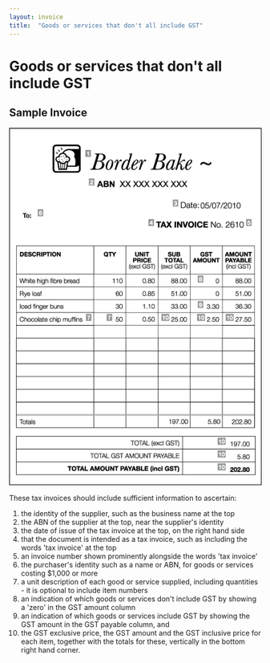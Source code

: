 ```yaml
---
layout: invoice
title:  "Goods or services that don't all include GST"
---
```


<h1>Goods or services that don't all include GST</h1>
<h2>Sample Invoice</h2>
<p><img class="full-width" src="images/48360-4.gif" alt="Tax invoice for goods or services that don't all include GST." title="Tax invoice for goods or services that don't all include GST."></p>
<p>These tax invoices should include sufficient information to ascertain:</p>
<ol>
<li value="1">the identity of the supplier, such as the business name at the top</li>
<li value="2">the ABN of the supplier at the top, near the supplier's identity</li>
<li value="3">the date of issue of the tax invoice at the top, on the right hand side</li>
<li value="4">that the document is intended as a tax invoice, such as including the words 'tax invoice' at the top</li>
<li value="5">an invoice number shown prominently alongside the words 'tax invoice'</li>
<li value="6">the purchaser's identity such as a name or ABN, for goods or services costing $1,000 or more</li>
<li value="7">a unit description of each good or service supplied, including quantities - it is optional to include item numbers</li>
<li value="8">an indication of which goods or services don't include GST by showing a 'zero' in the GST amount column</li>
<li value="9">an indication of which goods or services include GST by showing the GST amount in the GST payable column, and</li>
<li value="10">the GST exclusive price, the GST amount and the GST inclusive price for each item, together with the totals for these, vertically in the bottom right hand corner.</li>
</ol>
